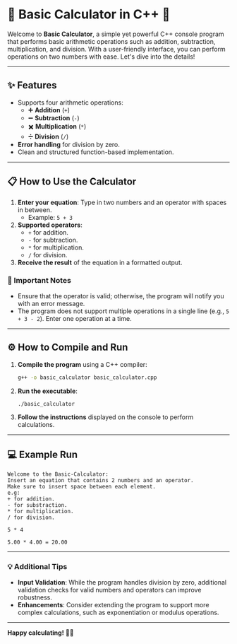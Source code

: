 # 🧮 Basic Calculator in C++ 🧮

Welcome to **Basic Calculator**, a simple yet powerful C++ console program that performs basic arithmetic operations such as addition, subtraction, multiplication, and division. With a user-friendly interface, you can perform operations on two numbers with ease. Let's dive into the details!

---

## ✨ Features
- Supports four arithmetic operations:
  - ➕ **Addition** (`+`)
  - ➖ **Subtraction** (`-`)
  - ✖️ **Multiplication** (`*`)
  - ➗ **Division** (`/`)
- **Error handling** for division by zero.
- Clean and structured function-based implementation.

---

## 📋 How to Use the Calculator
1. **Enter your equation**: Type in two numbers and an operator with spaces in between.
   - Example: `5 + 3`
2. **Supported operators**:
   - `+` for addition.
   - `-` for subtraction.
   - `*` for multiplication.
   - `/` for division.
3. **Receive the result** of the equation in a formatted output.

### 🛑 Important Notes
- Ensure that the operator is valid; otherwise, the program will notify you with an error message.
- The program does not support multiple operations in a single line (e.g., `5 + 3 - 2`). Enter one operation at a time.

---

## ⚙️ How to Compile and Run
1. **Compile the program** using a C++ compiler:
   ```bash
   g++ -o basic_calculator basic_calculator.cpp
   ```
2. **Run the executable**:
   ```bash
   ./basic_calculator
   ```
3. **Follow the instructions** displayed on the console to perform calculations.

---

## 💻 Example Run
```
Welcome to the Basic-Calculator:
Insert an equation that contains 2 numbers and an operator.
Make sure to insert space between each element.
e.g:
+ for addition.
- for substraction.
* for multiplication.
/ for division.

5 * 4

5.00 * 4.00 = 20.00
```

---

### 💡 Additional Tips
- **Input Validation**: While the program handles division by zero, additional validation checks for valid numbers and operators can improve robustness.
- **Enhancements**: Consider extending the program to support more complex calculations, such as exponentiation or modulus operations.

---

**Happy calculating!** 🧮✨
